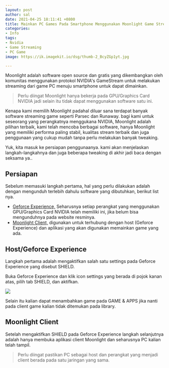 ```yaml
---
layout: post
author: sal
date: 2021-04-25 18:11:41 +0800
title: Mainkan PC Games Pada Smartphone Menggunakan Moonlight Game Streaming
categories:
- Info
tags:
- Nvidia
- Game Streaming
- PC Game
image: https://ik.imagekit.io/dsg/thumb-2_BcyZGp1yt.jpg

---
```

Moonlight adalah software open source dan gratis yang dikembangkan oleh komunitas menggunakan protokol NVIDIA's GameStream untuk melakukan streaming dari game PC menuju smartphone untuk dapat dimainkan. 

> Perlu diingat Moonlight hanya bekerja pada GPU/Graphics Card NVIDIA jadi selain itu tidak dapat menggunakan software satu ini.

Kenapa kami memilih Moonlight padahal diluar sana terdapat banyak software streaming game seperti Parsec dan Runaway. bagi kami untuk seseorang yang perangkatnya menggukana NVIDIA, Moonlight adalah pilihan terbaik, kami telah mencoba berbagai software, hanya Moonlight yang memiliki performa paling stabil, kualitas stream terbaik dan juga penggunaan yang cukup mudah tanpa perlu melakukan banyak tweaking.

Yuk, kita masuk ke persiapan penggunaanya. kami akan menjelaskan langkah-langkahnya dan juga beberapa tweaking di akhir jadi baca dengan seksama ya..

## Persiapan

Sebelum memasuki langkah pertama, hal yang perlu dilakukan adalah dengan mengunduh terlebih dahulu software yang dibutuhkan, berikut list nya.

* [Geforce Experience,](https://www.nvidia.com/en-us/geforce/geforce-experience/) Seharusnya setiap perangkat yang menggunakan GPU/Graphics Card NVIDIA telah memiliki ini, jika belum bisa mengunduhnya pada website resminya.
* [Moonlight Client,]() digunakan untuk terhubung dengan host (Geforce Experience) dan aplikasi yang akan digunakan memainkan game yang ada.

## Host/Geforce Experience

Langkah pertama adalah mengaktifkan salah satu settings pada Geforce Experience yang disebut SHIELD.

Buka Geforce Experience dan klik icon settings yang berada di pojok kanan atas, pilih tab SHIELD, dan aktifkan.

![](https://ik.imagekit.io/dsg/moonlight-1_swXfesmF-1-.gif)

Selain itu kalian dapat menambahkan game pada GAME & APPS jika nanti pada client game kalian tidak ditemukan pada library.

## Moonlight Client

Setelah mengaktifkan SHIELD pada Geforce Experience langkah selanjutnya adalah hanya membuka aplikasi client Moonlight dan seharusnya PC kalian telah tampil.

> Perlu diingat pastikan PC sebagai host dan perangkat yang menjadi client berada pada satu jaringan yang sama.